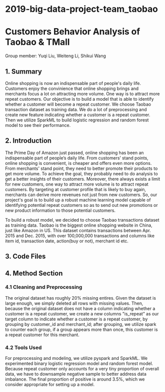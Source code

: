 # 2019-big-data-project-team_taobao
# Customers Behavior Analysis of Taobao & TMall
Group member: Yuqi Liu, Weiteng Li, Shikui Wang

## 1. Summary
Online shopping is now an indispensable part of people's daily life. Customers enjoy the convinience that online shopping brings and merchants focus a lot on attracting more volume. One way is to attract more repeat customers. Our objective is to build a model that is able to identify whether a customer will become a repeat customer. We choose Taobao transaction dataset as training data. We do a lot of preprocessing and create new feature indicating whether a customer is a repeat customer. Then we utilize SparkML to build logistic regression and random forest model to see their performance. 



## 2. Introduction

The Prime Day of Amazon just passed, online shopping has been an indispensable part of people’s daily life. From customers’ stand points, online shopping is convenient, is cheaper and offers even more options. From merchants' stand point, they need to better promote their products to get more volume. To achieve the goal, they probably need to do analysis to get a better insights of their customers. Moreover, there always exists a limit for new customers, one way to attract more volume is to attract repeat customers. By targeting at customer profile that is likely to buy again, merchants can derive more revenues not just from new customers. So, our project's goal is to build up a robust machine learning model capable of identifying potential repeat customers so as to send out new promotions or new product information to those potential customers.

To build a robust model, we decided to choose Taobao transactions dataset as training data. Taobao is the biggest online shopping website in China, just like Amazon in US. This dataset contains transactions between Apr. 2015 and Dec. 2015, with over 100,000,000 transactions and columns like item id, transaction date, action(buy or not), merchant id etc. 

## 3. Code Files

## 4. Method Section

### 4.1 Cleaning and Preprocessing

The original dataset has roughly 20% missing entires. Given the dataset is large enough, we simply deleted all rows with missing values. Then, because the original dataset does not have a column indicating whether a customer is a repeat customer, we create a new columns "is_repeat” as our target column to indicate whether a customer is a repeat customer, by grouping by customer_id and merchant_id; after grouping, we utilize spark to counter each group, if a group appears more than once, this customer is a repeat customer for this merchant.

### 4.2 Tools Used

For preprocessing and modeling, we utilize pyspark and SparkML. We experimented binary logistic regression model and random forest model. Because repeat customer only accounts for a very tiny proportion of overall data, we have to downsample negative sample to better address data imbalance. The final proportion of positive is around 3.5%, which we consider appropriate for setting up a model.


